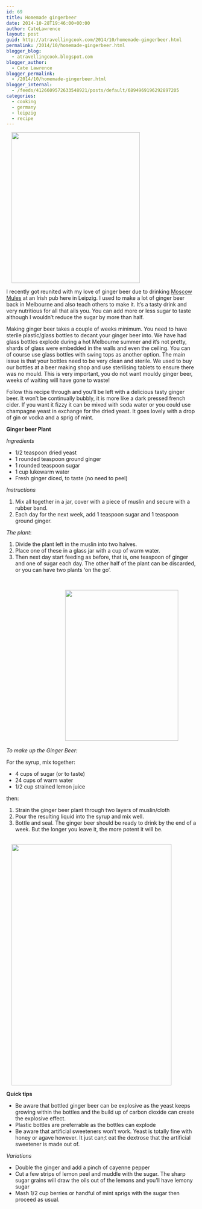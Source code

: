 ```yaml
---
id: 69
title: Homemade gingerbeer
date: 2014-10-28T19:46:00+00:00
author: CateLawrence
layout: post
guid: http://atravellingcook.com/2014/10/homemade-gingerbeer.html
permalink: /2014/10/homemade-gingerbeer.html
blogger_blog:
  - atravellingcook.blogspot.com
blogger_author:
  - Cate Lawrence
blogger_permalink:
  - /2014/10/homemade-gingerbeer.html
blogger_internal:
  - /feeds/4126609572633548921/posts/default/6894969196292897205
categories:
  - cooking
  - germany
  - leipzig
  - recipe
---
```

<a style="margin-left: 1em; margin-right: 1em; text-align: center;" href="http://2.bp.blogspot.com/-ppWH9lyz84Q/VE_X5P5bCWI/AAAAAAAAJvM/ylQV7RnhpKk/s1600/15466087838_ce83a298b0_o.jpg"><img src="http://2.bp.blogspot.com/-ppWH9lyz84Q/VE_X5P5bCWI/AAAAAAAAJvM/ylQV7RnhpKk/s1600/15466087838_ce83a298b0_o.jpg" alt="" width="340" height="400" border="0" /></a>

I recently got reunited with my love of ginger beer due to drinking [Moscow Mules](http://www.epicurious.com/recipes/food/views/Moscow-Mule-233186) at an Irish pub here in Leipzig. I used to make a lot of ginger beer back in Melbourne and also teach others to make it. It&#8217;s a tasty drink and very nutritious for all that ails you. You can add more or less sugar to taste although I wouldn&#8217;t reduce the sugar by more than half.



Making ginger beer takes a couple of weeks minimum. You need to have sterile plastic/glass bottles to decant your ginger beer into. We have had glass bottles explode during a hot Melbourne summer and it&#8217;s not pretty, shards of glass were embedded in the walls and even the ceiling. You can of course use glass bottles with swing tops as another option. The main issue is that your bottles need to be very clean and sterile. We used to buy our bottles at a beer making shop and use sterilising tablets to ensure there was no mould. This is very important, you do not want mouldy ginger beer, weeks of waiting will have gone to waste!

Follow this recipe through and you&#8217;ll be left with a delicious tasty ginger beer. It won&#8217;t be continually bubbly, it is more like a dark pressed french cider. If you want it fizzy it can be mixed with soda water or you could use champagne yeast in exchange for the dried yeast. It goes lovely with a drop of gin or vodka and a sprig of mint.


  <b>Ginger beer Plant</b>



  <i>Ingredients</i>





  * 1/2 teaspoon dried yeast
  * 1 rounded teaspoon ground ginger
  * 1 rounded teaspoon sugar
  * 1 cup lukewarm water
  * Fresh ginger diced, to taste (no need to peel)


  <i>Instructions</i>



  <ol>
    <li>
      Mix all together in a jar, cover with a piece of muslin and secure with a rubber band.
    </li>
    <li>
      Each day for the next week, add 1 teaspoon sugar and 1 teaspoon ground ginger.
    </li>
  </ol>



  <i>The plant</i>: 
  
  <ol>
    <li>
      Divide the plant left in the muslin into two halves.
    </li>
    <li>
      Place one of these in a glass jar with a cup of warm water.
    </li>
    <li>
      Then next day start feeding as before, that is, one teaspoon of ginger and one of sugar each day. The other half of the plant can be discarded, or you can have two plants ‘on the go’.
    </li>
  </ol>



  <i> </i>



                                      <a style="margin-left: 1em; margin-right: 1em; text-align: center;" href="http://3.bp.blogspot.com/-SMFcknL-GZM/VE_TrI8WLII/AAAAAAAAJuk/iDU4KpnvLZI/s1600/Ginger%2Bbeer%2B-%2BDay%2B1.JPG"><img src="http://3.bp.blogspot.com/-SMFcknL-GZM/VE_TrI8WLII/AAAAAAAAJuk/iDU4KpnvLZI/s1600/Ginger%2Bbeer%2B-%2BDay%2B1.JPG" alt="" width="300" height="400" border="0" /></a>



  <i>To make up the Ginger Beer:</i>



  For the syrup, mix together:



  <ul>
    <li>
      4 cups of sugar (or to taste)
    </li>
    <li>
      24 cups of warm water
    </li>
    <li>
      1/2 cup strained lemon juice
    </li>
  </ul>



  then:


  1. Strain the ginger beer plant through two layers of muslin/cloth
  2. Pour the resulting liquid into the syrup and mix well.
  3. Bottle and seal. The ginger beer should be ready to drink by the end of a week. But the longer you leave it, the more potent it will be.


                         <a style="margin-left: 1em; margin-right: 1em; text-align: center;" href="http://2.bp.blogspot.com/-sMBeM1clH8U/VE_VofDOSLI/AAAAAAAAJu0/ikN1HhmyLOU/s1600/newandbrewed.jpg"><img src="http://2.bp.blogspot.com/-sMBeM1clH8U/VE_VofDOSLI/AAAAAAAAJu0/ikN1HhmyLOU/s1600/newandbrewed.jpg" alt="" width="424" height="640" border="0" /></a>



  <b>Quick tips</b>





  * Be aware that bottled ginger beer can be explosive as the yeast keeps growing within the bottles and the build up of carbon dioxide can create the explosive effect.
  * Plastic bottles are preferrable as the bottles can explode
  * Be aware that artificial sweeteners won’t work. Yeast is totally fine with honey or agave however. It just can;t eat the dextrose that the artificial sweetener is made out of.

_Variations_

  * Double the ginger and add a pinch of cayenne pepper
  * Cut a few strips of lemon peel and muddle with the sugar. The sharp sugar grains will draw the oils out of the lemons and you’ll have lemony sugar
  * Mash 1/2 cup berries or handful of mint sprigs with the sugar then proceed as usual.
